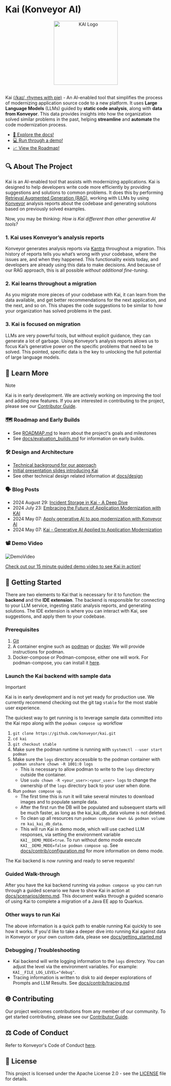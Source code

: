 # Kai (Konveyor AI)

<!-- trunk-ignore-begin -->
<div align="center">
  <a href="https://github.com/konveyor/kai">
    <img src="docs/images/kai_logo.png" alt="KAI Logo" width="200" height="200">
  </a>
</div>
<!-- trunk-ignore-emd -->

<br>

Kai [(/kaɪ/, rhymes with pie)](https://www.howtopronounce.com/ka%C3%AC-4) - An
AI-enabled tool that simplifies the process of modernizing application source
code to a new platform. It uses **Large Language Models** (LLMs) guided by
**static code analysis**, along with **data from Konveyor**. This data provides
insights into how the organization solved similar problems in the past, helping
**streamline** and **automate** the code modernization process.

- [📖 Explore the docs!](/docs)
- [💻 Run through a demo!](/docs/scenarios/demo.md)
- [📈 View the Roadmap!](ROADMAP.md)

## 🔍 About The Project

Kai is an AI-enabled tool that assists with modernizing applications. Kai is
designed to help developers write code more efficiently by providing suggestions
and solutions to common problems. It does this by performing [Retrieval
Augmented Generation (RAG)](https://arxiv.org/abs/2005.11401), working with LLMs
by using [Konveyor](https://github.com/konveyor) analysis reports about the
codebase and generating solutions based on previously solved examples.

Now, you may be thinking: _How is Kai different than other generative AI tools?_

### 1. Kai uses Konveyor’s analysis reports

Konveyor generates analysis reports via
[Kantra](https://github.com/konveyor/kantra) throughout a migration. This
history of reports tells you what’s wrong with your codebase, where the issues
are, and when they happened. This functionality exists today, and developers are
already using this data to make decisions. And because of our RAG approach, this
is all possible _without additional fine-tuning_.

### 2. Kai learns throughout a migration

As you migrate more pieces of your
codebase with Kai, it can learn from the data available, and get better
recommendations for the next application, and the next, and so on. This shapes
the code suggestions to be similar to how your organization has solved problems
in the past.

### 3. Kai is focused on migration

LLMs are very powerful tools, but without explicit guidance, they can generate a
lot of garbage. Using Konveyor’s analysis reports allows us to focus Kai’s
generative power on the specific problems that need to be solved. This pointed,
specific data is the key to unlocking the full potential of large language
models.

## 🏫 Learn More

> [!NOTE]
>
> Kai is in early development. We are actively working on improving the tool and
> adding new features. If you are interested in contributing to the project,
> please see our [Contributor Guide](CONTRIBUTING.md).

### 🗺️ Roadmap and Early Builds

- See [ROADMAP.md](ROADMAP.md) to learn about the project's goals and milestones
- See [docs/evaluation_builds.md](docs/evaluation_builds.md) for information on
  early builds.

### 🛠️ Design and Architecture

- [Technical background for our approach](docs/design/technical_background.md)
- [Initial presentation slides introducing
  Kai](https://docs.google.com/presentation/d/1awMdp5hHC6L4Xc_uY6Kj4XiskAArDGPhyQRBI6GJUAo/)
- See other technical design related information at [docs/design](docs/design)

### 🗣️ Blog Posts

- 2024 August 29: [Incident Storage in Kai - A Deep Dive](https://www.konveyor.io/blog/kai-incident-storage-2024/)
- 2024 July 23: [Embracing the Future of Application Modernization with KAI](https://shaaf.dev/post/2024-07-23-embracing-the-future-of-app-mod-with-konveyor-ai/)
- 2024 May 07: [Apply generative AI to app modernization with Konveyor AI](https://developers.redhat.com/articles/2024/05/07/modernize-apps-konveyor-ai)
- 2024 May 07: [Kai - Generative AI Applied to Application Modernization](https://www.konveyor.io/blog/kai-deep-dive-2024/)

### 📽️ Demo Video

![DemoVideo](/docs/images/Kai_April_26c.gif)

[Check out our 15 minute guided demo video to see Kai in
action!](https://www.youtube.com/watch?v=aE8qNY2m4v4)

## 🚀 Getting Started

There are two elements to Kai that is necessary for it to function: the
**backend** and the **IDE extension**. The backend is responsible for connecting
to your LLM service, ingesting static analysis reports, and generating
solutions. The IDE extension is where you can interact with Kai, see
suggestions, and apply them to your codebase.

### Prerequisites

1. [Git](https://git-scm.com/downloads)
1. A container engine such as [podman](https://podman.io/docs/installation) or
   [docker](https://docs.docker.com/get-docker/). We will provide instructions
   for podman.
1. Docker-compose or Podman-compose, either one will work. For podman-compose,
   you can install it [here](https://github.com/containers/podman-compose).

### Launch the Kai backend with sample data

> [!IMPORTANT]
>
> Kai is in early development and is not yet ready for production use. We
> currently recommend checking out the git tag `stable` for the most stable user
> experience.

The quickest way to get running is to leverage sample data committed into the
Kai repo along with the `podman compose up` workflow

1. `git clone https://github.com/konveyor/kai.git`
1. `cd kai`
1. `git checkout stable`
1. Make sure the podman runtime is running with `systemctl --user start podman`
1. Make sure the `logs` directory accessible to the podman container with
   `podman unshare chown -R 1001:0 logs`
   - This is necessary to allow podman to write to the `logs` directory outside
     the container.
   - Use `sudo chown -R <your_user>:<your_user> logs` to change the ownership
     of the `logs` directory back to your user when done.
1. Run `podman compose up`.
   - The first time this is run it will take several minutes to download images
     and to populate sample data.
   - After the first run the DB will be populated and subsequent starts will be
     much faster, as long as the kai_kai_db_data volume is not deleted.
   - To clean up all resources run `podman compose down && podman volume rm
kai_kai_db_data`.
   - This will run Kai in demo mode, which will use cached LLM responses, via
     setting the environment variable `KAI__DEMO_MODE=true`. To run without demo
     mode execute `KAI__DEMO_MODE=false podman compose up`. See
     [docs/contrib/configuration.md](docs/contrib/configuration.md) for more
     information on demo mode.

The Kai backend is now running and ready to serve requests!

### Guided Walk-through

After you have the kai backend running via `podman compose up` you can run
through a guided scenario we have to show Kai in action at
[docs/scenarios/demo.md](docs/scenarios/demo.md). This document walks through a
guided scenario of using Kai to complete a migration of a Java EE app to
Quarkus.

### Other ways to run Kai

The above information is a quick path to enable running Kai quickly to see how
it works. If you'd like to take a deeper dive into running Kai against data in
Konveyor or your own custom data, please see
[docs/getting_started.md](docs/getting_started.md)

### Debugging / Troubleshooting

- Kai backend will write logging information to the `logs` directory. You can
  adjust the level via the environment variables. For example:
  `KAI__FILE_LOG_LEVEL="debug"`.
- Tracing information is written to disk to aid deeper explorations of Prompts
  and LLM Results. See [docs/contrib/tracing.md](docs/contrib/tracing.md)

## 🌐 Contributing

Our project welcomes contributions from any member of our community. To get
started contributing, please see our [Contributor Guide](CONTRIBUTING.md).

## ⚖️ Code of Conduct

Refer to Konveyor's Code of Conduct
[here](https://github.com/konveyor/community/blob/main/CODE_OF_CONDUCT.md).

## 📜 License

This project is licensed under the Apache License 2.0 - see the
[LICENSE](LICENSE) file for details.
